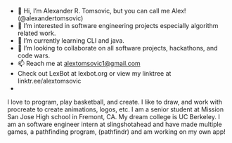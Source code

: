 - 👋 Hi, I’m Alexander R. Tomsovic, but you can call me Alex! (@alexandertomsovic)
- 👀 I’m interested in software engineering projects especially algorithm related work. 
- 🌱 I’m currently learning CLI and java. 
- 💞️ I’m looking to collaborate on all software projects, hackathons, and code wars.
- 📫 Reach me at alextomsovic1@gmail.com
- Check out LexBot at lexbot.org or view my linktree at linktr.ee/alextomsovic
- 
I love to program, play basketball, and create. I like to draw, and work with procreate to create animations, logos, etc.
I am a senior student at Mission San Jose High school in Fremont, CA. My dream college is UC Berkeley. I am an software engineer intern 
at slingshotahead and have made multiple games, a pathfinding program, (pathfindr) and am working on my own app!
